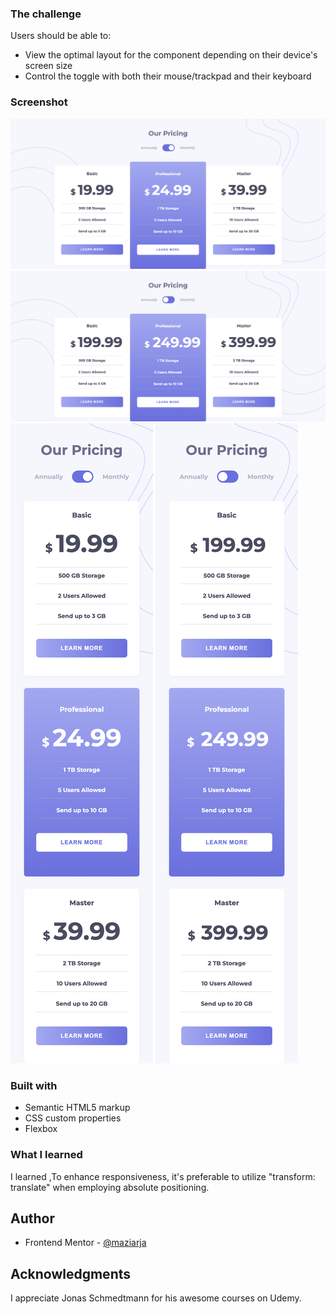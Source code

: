 ### The challenge

Users should be able to:

- View the optimal layout for the component depending on their device's screen size
- Control the toggle with both their mouse/trackpad and their keyboard

### Screenshot

![](./design/desktop-design-monthly.png)
![](./design/desktop-design-annually.png)
![](./design/mobile-design-monthly.png)
![](./design/mobile-design-annually.png)

### Built with

- Semantic HTML5 markup
- CSS custom properties
- Flexbox

### What I learned

I learned ,To enhance responsiveness, it's preferable to utilize "transform: translate" when employing absolute positioning.

## Author

- Frontend Mentor - [@maziarja](https://www.frontendmentor.io/profile/maziarja)

## Acknowledgments

I appreciate Jonas Schmedtmann for his awesome courses on Udemy.

